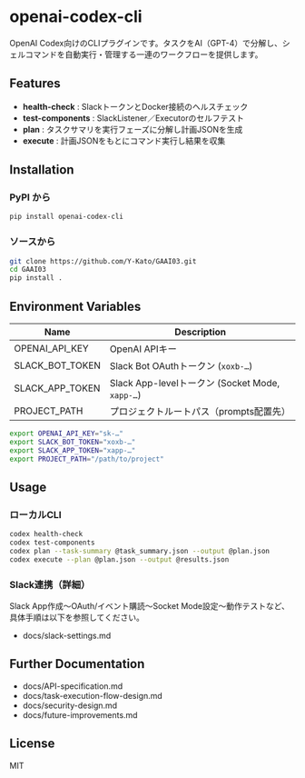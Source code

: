 # openai-codex-cli

OpenAI Codex向けのCLIプラグインです。タスクをAI（GPT-4）で分解し、シェルコマンドを自動実行・管理する一連のワークフローを提供します。

## Features

- **health-check**     : SlackトークンとDocker接続のヘルスチェック
- **test-components**  : SlackListener／Executorのセルフテスト
- **plan**             : タスクサマリを実行フェーズに分解し計画JSONを生成
- **execute**          : 計画JSONをもとにコマンド実行し結果を収集

## Installation

### PyPI から
```bash
pip install openai-codex-cli
```

### ソースから
```bash
git clone https://github.com/Y-Kato/GAAI03.git
cd GAAI03
pip install .
```

## Environment Variables

| Name              | Description                                      |
|-------------------|--------------------------------------------------|
| OPENAI_API_KEY    | OpenAI APIキー                                   |
| SLACK_BOT_TOKEN   | Slack Bot OAuthトークン (`xoxb-…`)               |
| SLACK_APP_TOKEN   | Slack App-levelトークン (Socket Mode, `xapp-…`) |
| PROJECT_PATH      | プロジェクトルートパス（prompts配置先）          |

```bash
export OPENAI_API_KEY="sk-…"
export SLACK_BOT_TOKEN="xoxb-…"
export SLACK_APP_TOKEN="xapp-…"
export PROJECT_PATH="/path/to/project"
```

## Usage

### ローカルCLI
```bash
codex health-check
codex test-components
codex plan --task-summary @task_summary.json --output @plan.json
codex execute --plan @plan.json --output @results.json
```

### Slack連携（詳細）

Slack App作成〜OAuth/イベント購読〜Socket Mode設定〜動作テストなど、具体手順は以下を参照してください。
- docs/slack-settings.md

## Further Documentation

- docs/API-specification.md
- docs/task-execution-flow-design.md
- docs/security-design.md
- docs/future-improvements.md

## License

MIT
